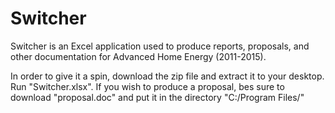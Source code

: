 # Switcher
Switcher is an Excel application used to produce reports, proposals, and other documentation for Advanced Home Energy (2011-2015). 

In order to give it a spin, download the zip file and extract it to your desktop. Run "Switcher.xlsx". If you wish to produce a proposal, bes sure to download "proposal.doc" and put it in the directory "C:/Program Files/"

